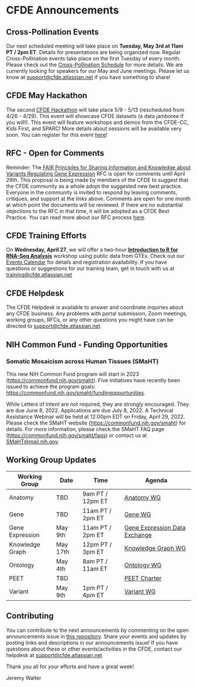 # CFDE Announcements

## Cross-Pollination Events
Our next scheduled meeting will take place on **Tuesday, May 3rd at 11am PT / 2pm ET**.  Details for presentations are being organized now. Regular Cross-Pollination events take place on the first Tuesday of every month. Please check out the  [Cross-Pollination Schedule](https://docs.google.com/spreadsheets/d/1hQAeOLkivUZZnwZ_KxfGw3neezMaWbrPk9nnFiKfQGA/edit?usp=sharing) for more details. We are currently looking for speakers for our May and June meetings. Please let us know at support@cfde.atlassian.net if you have something to share!

## CFDE May Hackathon
The second [CFDE Hackathon](http://ivory.idyll.org/blog/2022-feb-hackathon.html) will take place 5/9 - 5/13 (rescheduled from 4/26 - 4/29). This event will showcase CFDE datasets (a data jamboree if you will!). This event will feature workshops and demos from the CFDE-CC, Kids First, and SPARC! More details about sessions will be available very soon. You can register for this event [here](https://www.nih-cfde.org/events/may-2022-hackathon/)!

## RFC - Open for Comments
Reminder: The [FAIR Principles for Sharing Information and Knowledge about Variants Regulating Gene Expression](https://docs.google.com/document/d/1p5wsaf2pLr6WZWQX8v2sqHCnu14S8riU/edit) RFC is open for comments until April 29th. This proposal is being made by members of the CFDE to suggest that the CFDE community as a whole adopt the suggested new best practice. Everyone in the community is invited to respond by leaving comments, critiques, and support at the links above. Comments are open for one month at which point the documents will be reviewed. If there are no substantial objections to the RFC in that time, it will be adopted as a CFDE Best Practice. You can read more about our RFC process [here](https://docs.google.com/document/d/1masYhU6W_zgUWN1XWS8_f-KiSp1cTDdo4eZJWpsXyHQ/edit#heading=h.khb0tixgmaow).

## CFDE Training Efforts
On **Wednesday, April 27**, we will offer a two-hour [**Introduction to R for RNA-Seq Analysis**](https://www.nih-cfde.org/events/introduction-to-r-for-rna-seq-analysis/?pk_campaign=anc) workshop using public data from GTEx. Check out our [Events Calendar](https://www.nih-cfde.org/events/) for details and registration availability. If you have questions or suggestions for our training team, get in touch with us at training@cfde.atlassian.net

## CFDE Helpdesk
The CFDE Helpdesk is available to answer and coordinate inquiries about any CFDE business. Any problems with portal submission, Zoom meetings, working groups, RFCs, or any other questions you might have can be directed to support@cfde.atlassian.net. 

## NIH Common Fund - Funding Opportunities

### Somatic Mosaicism across Human Tissues (SMaHT) 
This new NIH Common Fund program will start in 2023 (https://commonfund.nih.gov/smaht). Five initiatives have recently been issued to achieve the program goals: https://commonfund.nih.gov/smaht/fundingopportunities.

While Letters of Intent are not required, they are strongly encouraged.  They are due June 8, 2022. Applications are due July 8, 2022. A Technical Assistance Webinar will be held at 12:00pm EDT on Friday, April 29, 2022.  Please check the SMaHT website (https://commonfund.nih.gov/smaht) for details.  For more information, please check the SMaHT FAQ page (https://commonfund.nih.gov/smaht/faqs) or contact us at [SMaHT@mail.nih.gov](mailto:SMaHT@mail.nih.gov).

## Working Group Updates

| Working Group | Date | Time | Agenda |
| ----------------- | ----- | ----- | --------- | 
Anatomy | TBD | 9am PT / 12pm ET | [Anatomy WG](https://docs.google.com/document/d/1K5L9WllqaABbr4MGO21ogDELyvtpVrD31wbvSNhx6ys/edit?usp=sharing)
Gene | TBD | 11am PT / 2pm ET | [Gene WG](https://drive.google.com/file/d/18QXDCFkHTVF2LTvab-wz9CprHxegP6VU/view) |
Gene Expression | May 9th | 11am PT / 2pm ET | [Gene Expression Data Exchange](https://docs.google.com/document/d/1XVe7qPOOvADdxXI3m4pIwhKYf0qUxcYUMUz2vTdDL8I/edit) |
Knowledge Graph | May 17th | 12pm PT / 3pm ET | [Knowledge Graph WG](https://docs.google.com/document/d/1WvpkLxWPW0XxZsam6jEJeEUQr2sQ0EWC/edit?usp=sharing&ouid=111367545760360703840&rtpof=true&sd=true)
Ontology | May 4th | 8am PT / 11am ET | [Ontology WG](https://docs.google.com/document/d/1VoHHBeWfol6XNJa3kzOnOFuTaIrcLYbqKYQcOnj1oh4/edit?usp=sharing) |
PEET | TBD | | [PEET Charter](https://docs.google.com/document/d/1mtAlTCu6S-9kQ-7sIp7LHIXbDpi6rFT105Eh5ICeT2w/edit) |
Variant | May 9th | 1pm PT / 4pm ET | [Variant WG](https://docs.google.com/document/d/1c3bxCKCRTWtvZopSLOT2iZsetylKtqdilfF1hB1thFQ/edit)

## Contributing
You can contribute to the next announcements by commenting on the open announcements issue in [this repository](https://github.com/nih-cfde/announcements/issues). Share your events and updates by posting links and descriptions in our announcements issue! If you have questions about these or other events/activities in the CFDE, contact our helpdesk at support@cfde.atlassian.net

Thank you all for your efforts and have a great week!

Jeremy Walter
